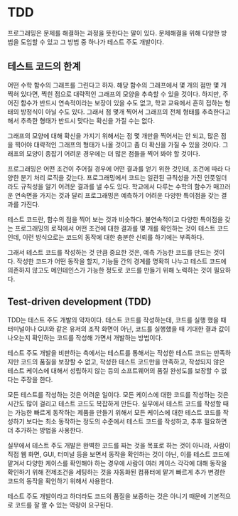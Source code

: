 # TDD

프로그래밍은 문제를 해결하는 과정을 뜻한다는 말이 있다. 문제해결을 위해 다양한 방법을 도입할 수 있고 그 방법 중 하나가 테스트 주도 개발이다.

## 테스트 코드의 한계

어떤 수학 함수의 그래프를 그린다고 하자. 해당 함수의 그래프에서 몇 개의 점만 몇 개 찍혀 있다면, 찍힌 점으로 대략적인 그래프의 모양을 추측할 수 있을 것이다. 하지만, 주어진 함수가 반드시 연속적이라는 보장이 있을 수도 없고, 학교 교육에서 흔히 접하는 형태의 방정식이 아닐 수도 있다. 그래서 점 몇개 찍어서 그래프의 전체 형태를 추측한다고 해서 추측한 형태가 반드시 맞다는 확신을 가질 수는 없다.

그래프의 모양에 대해 확신을 가지기 위해서는 점 몇 개만을 찍어서는 안 되고, 많은 점을 찍어야 대략적인 그래프의 형태가 나올 것이고 좀 더 확신을 가질 수 있을 것이다. 그래프의 모양이 종잡기 어려운 경우에는 더 많은 점들을 찍어 봐야 할 것이다.

프로그래밍은 어떤 조건이 주어질 경우에 어떤 결과를 얻기 위한 것인데, 조건에 따라 다양한 분기 처리 로직을 갖는다. 프로그래밍에서 코드는 일관된 규칙성을 가진 인풋일더라도 규칙성을 알기 어려운 결과를 낼 수도 있다. 학교에서 다루는 수학의 함수가 매끄러운 연속면을 가지는 것과 달리 프로그래밍은 예측하기 어려운 다양한 특이점을 갖는 결과를 가진다.

테스트 코드란, 함수의 점을 찍어 보는 것과 비슷하다. 불연속적이고 다양한 특이점을 갖는 프로그래밍의 로직에서 어떤 조건에 대한 결과를 몇 개를 확인하는 것이 테스트 코드인데, 이런 방식으로는 코드의 동작에 대한 충분한 신뢰를 하기에는 부족하다.

그래서 테스트 코드를 작성하는 것 만큼 중요한 것은, 예측 가능한 코드를 만드는 것이다. 작성한 코드가 어떤 동작을 할지, 기능들 간의 경계를 명확히 나누고 테스트 코드에 의존하지 않고도 메인테인스가 가능한 정도로 코드를 만들기 위해 노력하는 것이 필요하다.

## Test-driven development (TDD)

TDD는 테스트 주도 개발의 약자이다. 테스트 코드를 작성하는데, 코드를 실행 했을 때 터미널이나 GUI와 같은 유저의 조작 화면이 아닌, 코드를 실행했을 때 기대한 결과 값이 나오는지 확인하는 코드를 작성해 가면서 개발하는 방법이다.

테스트 주도 개발을 비판하는 측에서는 테스트를 통해서는 작성한 테스트 코드는 만족하지만 코드의 품질을 보장할 수 없고, 작성한 테스트 코드만을 만족하고, 작성되지 않은 테스트 케이스에 대해서 성립하지 않는 등의 소프트웨어의 품질 완성도를 보장할 수 없다는 주장을 한다.

모든 테스트를 작성하는 것은 어려운 일이다. 모든 케이스에 대한 코드를 작성하는 것은 시간도 많이 걸리고 테스트 코드도 복잡하게 만든다. 실무에서 테스트 코드를 작성할 때는 가능한 빠르게 동작하는 제품을 만들기 위해서 모든 케이스에 대한 테스트 코드를 작성하기 보다는 최소 동작하는 정도의 수준에서 테스트 코드를 작성하고, 추후 필요하면 더 추가하는 방법을 사용한다.

실무에서 테스트 주도 개발은 완벽한 코드를 짜는 것을 목표로 하는 것이 아니라, 사람이 직접 웹 화면, GUI, 터미널 등을 보면서 동작을 확인하는 것이 아닌, 이를 테스트 코드에 맡겨서 다양한 케이스를 확인해야 하는 경우에 사람이 여러 케이스 각각에 대해 동작을 확인하기 위해 전제조건을 세팅하는 것을 자동화된 컴퓨터에 맡겨 빠르게 추가 변경한 코드의 동작을 확인하기 위해서 사용한다.

테스트 주도 개발이라고 하더라도 코드의 품질을 보증하는 것은 아니기 때문에 기본적으로 코드를 잘 짤 수 있는 역량이 요구된다.
